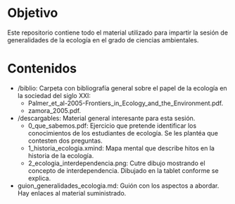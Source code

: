 # Objetivo
Este repositorio contiene todo el material utilizado para impartir la sesión de generalidades de la ecología en el grado de ciencias ambientales.

# Contenidos
+ /biblio: Carpeta con bibliografía general sobre el papel de la ecología en la sociedad del siglo XXI: 
  + Palmer_et_al-2005-Frontiers_in_Ecology_and_the_Environment.pdf.
  + zamora_2005.pdf.
+ /descargables: Material general interesante para esta sesión.
  + 0_que_sabemos.pdf: Ejercicio que pretende identificar los conocimientos de los estudiantes de ecología. Se les plantéa que contesten dos preguntas. 
  + 1_historia_ecologia.xmind: Mapa mental que describe hitos en la historia de la ecología.
  + 2_ecologia_interdependencia.png: Cutre dibujo mostrando el concepto de interdependencia. Dibujado en la tablet conforme se explica.
+ guion_generalidades_ecologia.md: Guión con los aspectos a abordar. Hay enlaces al material suministrado. 

